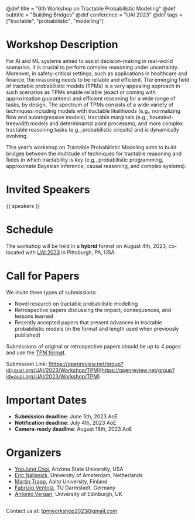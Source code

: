 @def title = "6th Workshop on Tractable Probabilistic Modeling"
@def subtitle = "Building Bridges"
@def conference = "UAI 2023"
@def tags = ["tractable", "probabilistic", "modelling"]

# Workshop Description
For AI and ML systems aimed to assist decision-making in real-world scenarios, it is crucial to perform complex reasoning under uncertainty. Moreover, in safety-critical settings, such as applications in healthcare and finance, the reasoning needs to be reliable and efficient. The emerging field of tractable probabilistic models (TPMs) is a very appealing approach in such scenarios as TPMs enable reliable (exact or coming with approximation guarantees) and efficient reasoning for a wide range of tasks, by design. The spectrum of TPMs consists of a wide variety of techniques including models with tractable likelihoods (e.g., normalizing flow and autoregressive models), tractable marginals (e.g., bounded-treewidth models and determinantal point processes), and more complex tractable reasoning tasks (e.g., probabilistic circuits) and is dynamically evolving.

This year’s workshop on Tractable Probabilistic Modeling aims to build bridges between the multitude of techniques for tractable reasoning and fields in which tractability is key (e.g., probabilistic programming, approximate Bayesian inference, causal reasoning, and complex systems).

# Invited Speakers
{{ speakers }} 

# Schedule
The workshop will be held in a **hybrid** format on August 4th, 2023, co-located with [UAI 2023](https://www.auai.org/uai2023/) in Pittsburgh, PA, USA.

# Call for Papers
We invite three types of submissions:

- Novel research on tractable probabilistic modelling
- Retrospective papers discussing the impact, consequences, and lessons learned
- Recently accepted papers that present advances in tractable probabilistic models (in the format and length used when previously published)

Submissions of original or retrospective papers should be _up to 4 pages_ and use the [TPM format](/assets/tpm2023-template.zip). 

Submission Link: [https://openreview.net/group?id=auai.org/UAI/2023/Workshop/TPM](https://openreview.net/group?id=auai.org/UAI/2023/Workshop/TPM)

# Important Dates

- **Submission deadline**: June 5th, 2023 AoE
- **Notification deadline**: July 4th, 2023 AoE
- **Camera-ready deadline**: August 18th, 2023 AoE

# Organizers 

* [YooJung Choi](https://yoojungchoi.github.io/), Arizona State University, USA
* [Eric Nalisnick](https://enalisnick.github.io/), University of Amsterdam, Netherlands
* [Martin Trapp](https://trappmartin.github.io/), Aalto University, Finland
* [Fabrizio Ventola](https://www.aiml.informatik.tu-darmstadt.de/people/fventola/), TU Darmstadt, Germany
* [Antonio Vergari](nolovedeeplearning.com), University of Edinburgh, UK

##

Contact us at:  [tpmworkshop2023@gmail.com](mailto:tpmworkshop2023@gmail.com)
